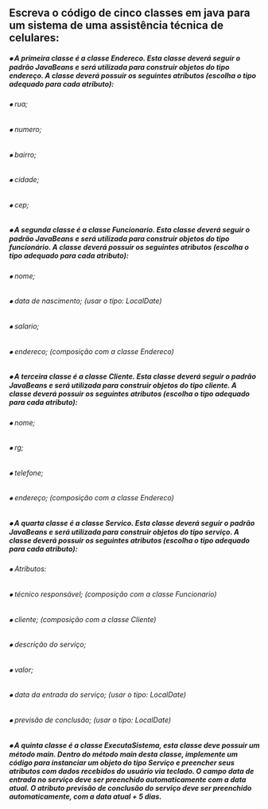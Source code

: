 ## Escreva o código de cinco classes em java para um sistema de uma assistência técnica de celulares:


#####   ⦁	A primeira classe é a classe Endereco. Esta classe deverá seguir o padrão JavaBeans e  será utilizada para construir objetos do tipo endereço. A classe deverá possuir os seguintes atributos (escolha o tipo adequado para cada atributo):

######   ⦁	rua;
######   ⦁	numero;
######   ⦁	bairro;
######   ⦁	cidade;
######   ⦁	cep;


#####   ⦁	A segunda classe é a classe Funcionario. Esta classe deverá seguir o padrão JavaBeans e  será utilizada para construir objetos do tipo funcionário. A classe deverá possuir os seguintes atributos (escolha o tipo adequado para cada atributo):

######   ⦁	nome;
######   ⦁	data de nascimento; (usar o tipo: LocalDate)
######   ⦁	salario;
######   ⦁	endereco;  (composição com a classe Endereco)


   ##### ⦁	A terceira classe é a classe Cliente. Esta classe deverá seguir o padrão JavaBeans e  será utilizada para construir objetos do tipo cliente. A classe deverá possuir os seguintes atributos (escolha o tipo adequado para cada atributo):

######   ⦁	nome;
######   ⦁	rg;
######   ⦁	telefone;
######   ⦁	endereço;  (composição com a classe Endereco)


#####   ⦁	A quarta classe é a classe Servico. Esta classe deverá seguir o padrão JavaBeans e será utilizada para construir objetos do tipo serviço. A classe deverá possuir os seguintes atributos (escolha o tipo adequado para cada atributo):

######   ⦁	Atributos: 
######   ⦁	técnico responsável; (composição com a classe Funcionario)
######   ⦁ cliente; (composição com a classe Cliente)
######   ⦁ descrição do serviço;
######   ⦁ valor;
######   ⦁ data da entrada do serviço; (usar o tipo: LocalDate)
######   ⦁ previsão de conclusão; (usar o tipo: LocalDate)


#####    ⦁   A quinta classe é a classe ExecutaSistema, esta classe deve possuir um método main. Dentro do método main desta classe, implemente um código para instanciar um objeto do tipo Serviço e preencher seus atributos com dados recebidos do usuário via teclado. O campo data de entrada no serviço deve ser preenchido automaticamente com a data atual. O atributo previsão de conclusão do serviço deve ser preenchido automaticamente, com a data atual + 5 dias.

